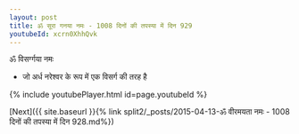 ```yaml
---
layout: post
title: ॐ सूरा गनया नमः - 1008 दिनों की तपस्या में दिन 929
youtubeId: xcrn0XhhQvk
---
```

 
 
 ॐ विसर्ग्गया नमः  
 
 -  जो अर्ध नरेश्वर के रूप में एक विसर्ग की तरह है 
 
  
 
  
 
 
 
 
 
 


{% include youtubePlayer.html id=page.youtubeId %}
 
[Next]({{ site.baseurl }}{% link  split2/_posts/2015-04-13-ॐ वीरमयता नमः - 1008 दिनों की तपस्या में दिन 928.md%})
 
